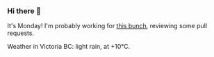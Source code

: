 ### Hi there :wave:

It's Monday! I'm probably working for [this bunch](https://github.com/kohofinancial), reviewing some pull requests.

Weather in Victoria BC: light rain, at +10°C.
